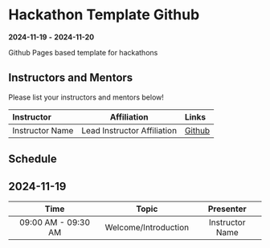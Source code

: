 # Hackathon Template Github

**2024-11-19**  **-** **2024-11-20** 

Github Pages based template for hackathons


## Instructors and Mentors

Please list your instructors and mentors below!

| Instructor | Affiliation | Links |
| :------- | ------- |:------- |
| Instructor Name | Lead Instructor Affiliation | [Github](https://github.com/username) |

## Schedule

## 2024-11-19

| Time                | Topic                     | Presenter        |
| :---:               |    :----:                 |    :---:         |
| 09:00 AM - 09:30 AM | Welcome/Introduction      | Instructor Name      |
